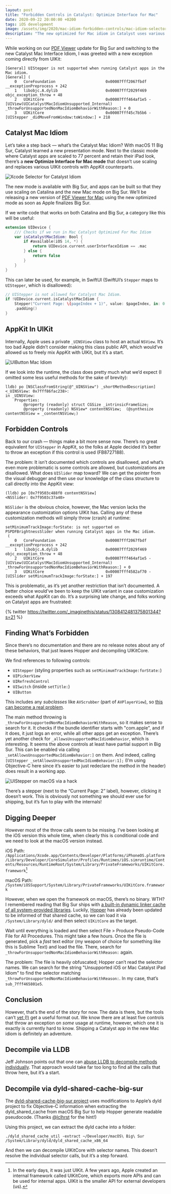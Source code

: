 ```yaml
---
layout: post
title: "Forbidden Controls in Catalyst: Optimize Interface for Mac"
date: 2020-09-22 20:00:00 +0200
tags: iOS development
image: /assets/img/2020/mac-idiom-forbidden-controls/mac-idiom-selector.png
description: "The new optimized for Mac idiom in Catalyst uses various AppKit controls under the hood to make apps look more at home on macOS. It also disallows various controls, resulting in exceptions at runtime."
---
```


<style type="text/css">
div.post-content > img:first-child { display:none; }
</style>

While working on our [PDF Viewer](https://pdfviewer.io) update for Big Sur and switching to the new Catalyst Mac Interface Idiom, I was greeted with a new exception coming directly from UIKit:

```
[General] UIStepper is not supported when running Catalyst apps in the Mac idiom.
[General] (
	0   CoreFoundation                      0x00007fff2067fbdf __exceptionPreprocess + 242
	1   libobjc.A.dylib                     0x00007fff2029f469 objc_exception_throw + 48
	2   UIKitCore                           0x00007fff464af1e5 -[UIView(UICatalystMacIdiomUnsupported_Internal) _throwForUnsupportedNonMacIdiomBehaviorWithReason:] + 0
	3   UIKitCore                           0x00007fff45c7b5b6 -[UIStepper _didMoveFromWindow:toWindow:] + 218
```

## Catalyst Mac Idiom

Let’s take a step back — what’s the Catalyst Mac Idiom? With macOS 11 Big Sur, Catalyst learned a new presentation mode. Next to the classic mode where Catalyst apps are scaled to 77 percent and retain their iPad look, there’s a **new Optimize Interface for Mac mode** that doesn’t use scaling and replaces various UIKit controls with AppKit counterparts.

![Xcode Selector for Catalyst Idiom](/assets/img/2020/mac-idiom-forbidden-controls/mac-idiom-selector.png)

The new mode is available with Big Sur, and apps can be built so that they use scaling on Catalina and the new Mac mode on Big Sur. We’ll be releasing a new version of [PDF Viewer for Mac](https://pdfviewer.io) using the new optimized mode as soon as Apple finalizes Big Sur.

If we write code that works on both Catalina and Big Sur, a category like this will be useful:

```swift
extension UIDevice {
    /// Checks if we run in Mac Catalyst Optimized For Mac Idiom
    var isCatalystMacIdiom: Bool {
        if #available(iOS 14, *) {
            return UIDevice.current.userInterfaceIdiom == .mac
        } else {
            return false
        }
    }
}
```

This can later be used, for example, in SwiftUI (SwiftUI’s `Stepper` maps to `UIStepper`, which is disallowed):

```swift
// UIStepper is not allowed for Catalyst Mac Idiom.
if !UIDevice.current.isCatalystMacIdiom {
    Stepper("Current Page: \(pageIndex + 1)", value: $pageIndex, in: 0...document.pageCount - 1)
    .padding()
}
```

## AppKit In UIKit

Internally, Apple uses a private `_UINSView` class to host an actual `NSView`. It’s too bad Apple didn’t consider making this class public API, which would’ve allowed us to freely mix AppKit with UIKit, but it’s a start.

![UIButton Mac Idiom](/assets/img/2020/mac-idiom-forbidden-controls/uinsview.png)

If we look into the runtime, the class does pretty much what we’d expect (I omitted some less useful methods for the sake of brevity):

```
lldb) po [NSClassFromString(@"_UINSView") _shortMethodDescription]
<_UINSView: 0x7fff86fac238>:
in _UINSView:
	Properties:
		@property (readonly) struct CGSize _intrinsicFrameSize;
		@property (readonly) NSView* contentNSView;  (@synthesize contentNSView = _contentNSView;)
```

## Forbidden Controls

Back to our crash — things make a bit more sense now. There’s no great equivalent for `UIStepper` in AppKit, so the folks at Apple decided it’s better to throw an exception if this control is used (FB8727188).

The problem: It isn’t documented which controls are disallowed, and what’s even more problematic is some controls are allowed, but customizations are disallowed. What does `UISlider` map toward? We can get the pointer from the visual debugger and then use our knowledge of the class structure to call directly into the AppKit view:

```
(lldb) po [0x7f9503c488f0 contentNSView]
<NSSlider: 0x7f9503c37a40> 
```

`NSSlider` is the obvious choice, however, the Mac version lacks the appearance customization options UIKit has. Calling any of these customization methods will simply throw (crash) at runtime:

```
setMinimumTrackImage:forState: is not supported on PSPDFBrightnessSlider when running Catalyst apps in the Mac idiom.
 (
	0   CoreFoundation                      0x00007fff2067fbdf __exceptionPreprocess + 242
	1   libobjc.A.dylib                     0x00007fff2029f469 objc_exception_throw + 48
	2   UIKitCore                           0x00007fff464af1e5 -[UIView(UICatalystMacIdiomUnsupported_Internal) _throwForUnsupportedNonMacIdiomBehaviorWithReason:] + 0
	3   UIKitCore                           0x00007fff4582af70 -[UISlider setMinimumTrackImage:forState:] + 197
```

This is problematic, as it’s yet another restriction that isn’t documented. A better choice would’ve been to keep the UIKit variant in case customization exceeds what AppKit can do. It’s a surprising late change, and folks working on Catalyst apps are frustrated:

{% twitter https://twitter.com/_imaginethis/status/1308412481375801344?s=21 %}

## Finding What’s Forbidden

Since there’s no documentation and there are no release notes about any of these behaviors, that just leaves Hopper and decompiling UIKitCore.

We find references to following controls:

- `UIStepper` (styling properties such as `setMinimumTrackImage:forState:`)
- `UIPickerView`
- `UIRefreshControl`
- `UISwitch` (inside `setTitle:`)
- `UIButton`

This includes any *subclasses* like `AVScrubber` (part of `AVPlayerView`), so [this can become a real problem](https://twitter.com/dezinezync/status/1309053206597697536?s=21).

The main method throwing is `_throwForUnsupportedNonMacIdiomBehaviorWithReason`, so it makes sense to search for it. It checks if the bundle identifier starts with "com.apple", and if it does, it just logs an error, while all other apps get an exception. There’s yet another check for `_allowsUnsupportedMacIdiomBehavior`, which is interesting. It seems the above controls at least have partial support in Big Sur. This can be enabled via calling `_setAllowsUnsupportedMacIdiomBehavior:]` on them. And indeed, calling `[UIStepper _setAllowsUnsupportedMacIdiomBehavior:1];` (I’m using Objective-C here since it’s easier to just redeclare the method in the header) does result in a working app.

![UIStepper on macOS via a hack](/assets/img/2020/mac-idiom-forbidden-controls/hacked-uistepper.png)

There’s a stepper (next to the “Current Page: 2” label), however, clicking it doesn’t work. This is obviously not something we should ever use for shipping, but it’s fun to play with the internals!

## Digging Deeper

However most of the throw calls seem to be missing. I’ve been looking at the iOS version this whole time, when clearly this is conditional code and we need to look at the macOS version instead.

iOS Path: `/Applications/Xcode.app/Contents/Developer/Platforms/iPhoneOS.platform/Library/Developer/CoreSimulator/Profiles/Runtimes/iOS.simruntime/Contents/Resources/RuntimeRoot/System/Library/PrivateFrameworks/UIKitCore.framework`[^1]

macOS Path: `/System/iOSSupport/System/Library/PrivateFrameworks/UIKitCore.framework`

However, when we open the framework on macOS, there’s no binary. WTH? I remembered reading that Big Sur ships with [a built-in dynamic linker cache of all system-provided libraries](https://mjtsai.com/blog/2020/06/26/reverse-engineering-macos-11-0/). Luckily, [Hopper](https://www.hopperapp.com/) has already been updated to be informed of that shared cache, so we can load it via `/System/Library/dyld/` and then select `UIKitCore` as the target.

Wait until everything is loaded and then select File > Produce Pseudo-Code File for All Procedures. This might take a few hours. Once the file is generated, pick a *fast* text editor (my weapon of choice for something like this is Sublime Text) and load the file. There, search for `_throwForUnsupportedNonMacIdiomBehaviorWithReason:` again.

The problem: The file is heavily obfuscated; Hopper can’t read the selector names. We can search for the string "Unsupported iOS or Mac Catalyst iPad Idiom" to find the selector matching `_throwForUnsupportedNonMacIdiomBehaviorWithReason:`. In my case, that’s `sub_7fff465801e5`.

## Conclusion

However, that’s the end of the story for now. The data is there, but the tools can’t [yet (!)](https://twitter.com/bsr43/status/1308462962680659971?s=21) get a useful format out. We know there are at least five controls that throw an exception on *some* usage at runtime, however, which one it is exactly is currently hard to know. Shipping a Catalyst app in the new Mac idiom is definitely an adventure.

## Decompile via LLDB

Jeff Johnson points out that one can [abuse LLDB to decompile methods individually](https://lapcatsoftware.com/articles/bigsur3.html). That approach would take far too long to find all the calls that throw here, but it’s a start.

## Decompile via dyld-shared-cache-big-sur

The [dyld-shared-cache-big-sur project](https://github.com/antons/dyld-shared-cache-big-sur) uses modifications to Apple’s dyld project to fix Objective-C information when extracting the dyld_shared_cache from macOS Big Sur to help Hopper generate readable pseudocode. (Thanks [@lclhrst](https://twitter.com/lclhrst/status/1308468526840152064?s=21) for the hint!)

Using this project, we can extract the dyld cache into a folder:

```
./dyld_shared_cache_util -extract ~/Developer/macOS\ Big\ Sur /System/Library/dyld/dyld_shared_cache_x86_64
```

And then we can decompile UIKitCore with selector names. This doesn’t resolve the individual selector calls, but it’s a step forward.

[^1]: In the early days, it was just UIKit. A few years ago, Apple created an internal framework called UIKitCore, which exports more APIs and can be used for internal apps. UIKit is the smaller API for external developers (us).